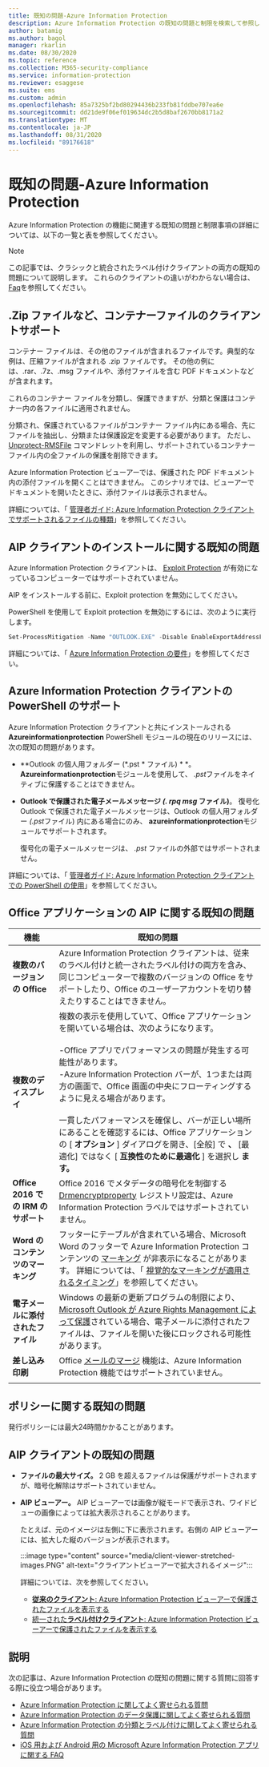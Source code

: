 ```yaml
---
title: 既知の問題-Azure Information Protection
description: Azure Information Protection の既知の問題と制限を検索して参照します。
author: batamig
ms.author: bagol
manager: rkarlin
ms.date: 08/30/2020
ms.topic: reference
ms.collection: M365-security-compliance
ms.service: information-protection
ms.reviewer: esaggese
ms.suite: ems
ms.custom: admin
ms.openlocfilehash: 85a7325bf2bd80294436b233fb81fddbe707ea6e
ms.sourcegitcommit: dd21de9f06ef019634dc2b5d8baf2670bb8171a2
ms.translationtype: MT
ms.contentlocale: ja-JP
ms.lasthandoff: 08/31/2020
ms.locfileid: "89176618"
---
```

# <a name="known-issues---azure-information-protection"></a>既知の問題-Azure Information Protection

Azure Information Protection の機能に関連する既知の問題と制限事項の詳細については、以下の一覧と表を参照してください。

> [!NOTE]
> この記事では、クラシックと統合されたラベル付けクライアントの両方の既知の問題について説明します。 これらのクライアントの違いがわからない場合は、 [Faq](faqs.md#whats-the-difference-between-the-azure-information-protection-classic-and-unified-labeling-clients)を参照してください。

## <a name="client-support-for-container-files-such-as-zip-files"></a>.Zip ファイルなど、コンテナーファイルのクライアントサポート

コンテナー ファイルは、その他のファイルが含まれるファイルです。典型的な例は、圧縮ファイルが含まれる .zip ファイルです。 その他の例には、.rar、.7z、.msg ファイルや、添付ファイルを含む PDF ドキュメントなどが含まれます。

これらのコンテナー ファイルを分類し、保護できますが、分類と保護はコンテナー内の各ファイルに適用されません。

分類され、保護されているファイルがコンテナー ファイル内にある場合、先にファイルを抽出し、分類または保護設定を変更する必要があります。 ただし、[Unprotect-RMSFile](/powershell/module/azureinformationprotection/unprotect-rmsfile) コマンドレットを利用し、サポートされているコンテナー ファイル内の全ファイルの保護を削除できます。

Azure Information Protection ビューアーでは、保護された PDF ドキュメント内の添付ファイルを開くことはできません。 このシナリオでは、ビューアーでドキュメントを開いたときに、添付ファイルは表示されません。

詳細については、「 [管理者ガイド: Azure Information Protection クライアントでサポートされるファイルの種類](rms-client/client-admin-guide-file-types.md)」を参照してください。

## <a name="known-issues-for-installing-the-aip-client"></a>AIP クライアントのインストールに関する既知の問題

Azure Information Protection クライアントは、 [Exploit Protection](https://docs.microsoft.com/windows/security/threat-protection/microsoft-defender-atp/enable-exploit-protection) が有効になっているコンピューターではサポートされていません。

AIP をインストールする前に、Exploit protection を無効にしてください。 

PowerShell を使用して Exploit protection を無効にするには、次のように実行します。

```PowerShell
Set-ProcessMitigation -Name "OUTLOOK.EXE" -Disable EnableExportAddressFilterPlus, EnableExportAddressFilter, EnableImportAddressFilter
```

詳細については、「 [Azure Information Protection の要件](requirements.md)」を参照してください。

## <a name="powershell-support-for-the-azure-information-protection-client"></a>Azure Information Protection クライアントの PowerShell のサポート

Azure Information Protection クライアントと共にインストールされる **Azureinformationprotection** PowerShell モジュールの現在のリリースには、次の既知の問題があります。

- **Outlook の個人用フォルダー (*.pst * ファイル) * *。 **Azureinformationprotection**モジュールを使用して、 *.pst*ファイルをネイティブに保護することはできません。

- **Outlook で保護された電子メールメッセージ *(. rpq msg* ファイル)**。 復号化 Outlook で保護された電子メールメッセージは、Outlook の個人用フォルダー *(.pst*ファイル) 内にある場合にのみ、 **azureinformationprotection**モジュールでサポートされます。

    復号化の電子メールメッセージは、 *.pst* ファイルの外部ではサポートされません。

詳細については、「 [管理者ガイド: Azure Information Protection クライアントでの PowerShell の使用](rms-client/client-admin-guide-powershell.md)」を参照してください。

## <a name="aip-known-issues-in-office-applications"></a>Office アプリケーションの AIP に関する既知の問題

|機能  |既知の問題  |
|---------|---------|
|**複数のバージョンの Office**    | Azure Information Protection クライアントは、従来のラベル付けと統一されたラベル付けの両方を含み、同じコンピューターで複数のバージョンの Office をサポートしたり、Office のユーザーアカウントを切り替えたりすることはできません。       |
|**複数のディスプレイ** |複数の表示を使用していて、Office アプリケーションを開いている場合は、次のようになります。 </br></br>-Office アプリでパフォーマンスの問題が発生する可能性があります。</br>-Azure Information Protection バーが、1つまたは両方の画面で、Office 画面の中央にフローティングするように見える場合があります。 </br></br>一貫したパフォーマンスを確保し、バーが正しい場所にあることを確認するには、Office アプリケーションの [ **オプション** ] ダイアログを開き、[全般] で **、** [最適化] ではなく [ **互換性のために最適化** ] を選択し **ます。**    |
|**Office 2016 での IRM のサポート**| Office 2016 でメタデータの暗号化を制御する [Drmencryptproperty](https://docs.microsoft.com/deployoffice/security/protect-sensitive-messages-and-documents-by-using-irm-in-office#office-2016-irm-registry-key-options) レジストリ設定は、Azure Information Protection ラベルではサポートされていません。|
|**Word のコンテンツのマーキング**    | フッターにテーブルが含まれている場合、Microsoft Word のフッターで Azure Information Protection コンテンツの [マーキング](configure-policy-markings.md) が非表示になることがあります。 詳細については、「 [視覚的なマーキングが適用されるタイミング](configure-policy-markings.md#when-visual-markings-are-applied)」を参照してください。 |
|**電子メールに添付されたファイル** |Windows の最新の更新プログラムの制限により、 [Microsoft Outlook が Azure Rights Management によって保護](office-apps-services-support.md)されている場合、電子メールに添付されたファイルは、ファイルを開いた後にロックされる可能性があります。 |
|**差し込み印刷**    |  Office [メールのマージ](https://support.office.com/article/use-mail-merge-for-bulk-email-letters-labels-and-envelopes-f488ed5b-b849-4c11-9cff-932c49474705) 機能は、Azure Information Protection 機能ではサポートされていません。       |
| | |

## <a name="known-issues-in-policies"></a>ポリシーに関する既知の問題

発行ポリシーには最大24時間かかることがあります。

## <a name="known-issues-in-the-aip-client"></a>AIP クライアントの既知の問題

- **ファイルの最大サイズ。** 2 GB を超えるファイルは保護がサポートされますが、暗号化解除はサポートされていません。

- **AIP ビューアー。** AIP ビューアーでは画像が縦モードで表示され、ワイドビューの画像によっては拡大表示されることがあります。

    たとえば、元のイメージは左側に下に表示されます。右側の AIP ビューアーには、拡大した縦のバージョンが表示されます。 
    
    :::image type="content" source="media/client-viewer-stretched-images.PNG" alt-text="クライアントビューアーで拡大されるイメージ":::
    
    詳細については、次を参照してください。

    - [**従来のクライアント**: Azure Information Protection ビューアーで保護されたファイルを表示する](rms-client/client-view-use-files.md)
    - [統一された**ラベル付けクライアント**: Azure Information Protection ビューアーで保護されたファイルを表示する](rms-client/clientv2-view-use-files.md)

## <a name="more-information"></a>説明

次の記事は、Azure Information Protection の既知の問題に関する質問に回答する際に役立つ場合があります。

- [Azure Information Protection に関してよく寄せられる質問](faqs.md)
- [Azure Information Protection のデータ保護に関してよく寄せられる質問](faqs-rms.md)
- [Azure Information Protection の分類とラベル付けに関してよく寄せられる質問](faqs-infoprotect.md)
- [iOS 用および Android 用の Microsoft Azure Information Protection アプリに関する FAQ](rms-client/mobile-app-faq.md)

